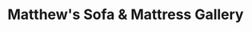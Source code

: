 ---
title: "Matthew's Sofa & Mattress Gallery"
url: /north-highlands/matthews-sofa-and-mattress-gallery/
shop: furniture
---